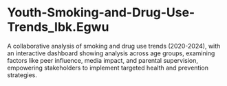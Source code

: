 # Youth-Smoking-and-Drug-Use-Trends_Ibk.Egwu
A collaborative analysis of smoking and drug use trends (2020-2024), with an interactive dashboard showing analysis across age groups, examining factors like peer influence, media impact, and parental supervision, empowering stakeholders to implement targeted health and prevention strategies.
